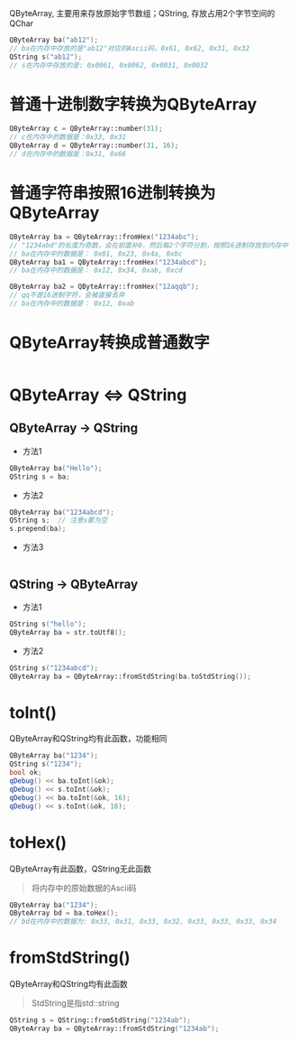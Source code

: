 
QByteArray, 主要用来存放原始字节数组；QString, 存放占用2个字节空间的QChar

```cpp
QByteArray ba("ab12");
// ba在内存中存放的是"ab12"对应的Ascii码，0x61, 0x62, 0x31, 0x32
QString s("ab12");
// s在内存中存放的是: 0x0061, 0x0062, 0x0031, 0x0032
```

# 普通十进制数字转换为QByteArray
```cpp
QByteArray c = QByteArray::number(31);
// c在内存中的数据是：0x33, 0x31
QByteArray d = QByteArray::number(31, 16);
// d在内存中的数据是：0x31, 0x66
```

# 普通字符串按照16进制转换为QByteArray
```cpp
QByteArray ba = QByteArray::fromHex("1234abc");
// "1234abd"的长度为奇数，会在前面补0，然后每2个字符分割，按照16进制存放到内存中
// ba在内存中的数据是： 0x01, 0x23, 0x4a, 0xbc
QByteArray ba1 = QByteArray::fromHex("1234abcd");
// ba在内存中的数据是： 0x12, 0x34, 0xab, 0xcd

QByteArray ba2 = QByteArray::fromHex("12aqqb");
// qq不是16进制字符，会被直接丢弃
// ba在内存中的数据是： 0x12, 0xab
```

# QByteArray转换成普通数字
```cpp
```

# QByteArray <=> QString
## QByteArray -> QString

* 方法1
```cpp
QByteArray ba("Hello");
QString s = ba;
```

* 方法2
```cpp
QByteArray ba("1234abcd");
QString s;  // 注意s要为空
s.prepend(ba);
```

* 方法3
```cpp
```

## QString -> QByteArray
* 方法1
```cpp
QString s("hello");
QByteArray ba = str.toUtf8();
```

* 方法2
```cpp
QString s("1234abcd");
QByteArray ba = QByteArray::fromStdString(ba.toStdString());
```

# toInt()
QByteArray和QString均有此函数，功能相同


```cpp
QByteArray ba("1234");
QString s("1234");
bool ok;
qDebug() << ba.toInt(&ok);
qDebug() << s.toInt(&ok);
qDebug() << ba.toInt(&ok, 16);
qDebug() << s.toInt(&ok, 16);
```

# toHex()
QByteArray有此函数，QString无此函数
> 将内存中的原始数据的Ascii码
```cpp
QByteArray ba("1234");
QByteArray bd = ba.toHex();
// bd在内存中的数据为: 0x33, 0x31, 0x33, 0x32, 0x33, 0x33, 0x33, 0x34
```

# fromStdString()
QByteArray和QString均有此函数
> StdString是指std::string
```cpp
QString s = QString::fromStdString("1234ab");
QByteArray ba = QByteArray::fromStdString("1234ab");
```

